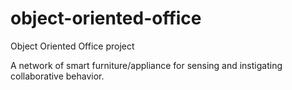 object-oriented-office
=================

Object Oriented Office project

A network of smart furniture/appliance for sensing and instigating collaborative behavior.
